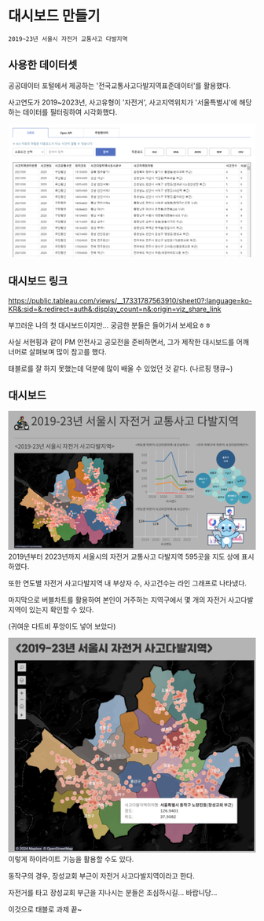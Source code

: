 # 대시보드 만들기
```
2019~23년 서울시 자전거 교통사고 다발지역
```
## 사용한 데이터셋
공공데이터 포털에서 제공하는 '전국교통사고다발지역표준데이터'를 활용했다.

사고연도가 2019~2023년, 사고유형이 '자전거', 사고지역위치가 '서울특별시'에 해당하는 데이터를 필터링하여 시각화했다.

![](https://github.com/bird-one-00/tableau_til/blob/main/tableau/img/%EC%8A%A4%ED%81%AC%EB%A6%B0%EC%83%B7%202024-12-03%20073931.png)

## 대시보드 링크
https://public.tableau.com/views/__17331787563910/sheet0?:language=ko-KR&:sid=&:redirect=auth&:display_count=n&:origin=viz_share_link

부끄러운 나의 첫 대시보드이지만... 궁금한 분들은 들어가서 보세요ㅎㅎ

사실 서현핑과 같이 PM 안전사고 공모전을 준비하면서, 그가 제작한 대시보드를 어깨 너머로 살펴보며 많이 참고를 했다.

태블로를 잘 하지 못했는데 덕분에 많이 배울 수 있었던 것 같다. (나르핑 땡큐~)

## 대시보드
![](https://github.com/bird-one-00/tableau_til/blob/main/tableau/img/%EB%8C%80%EC%8B%9C%EB%B3%B4%EB%93%9C.png)
2019년부터 2023년까지 서울시의 자전거 교통사고 다발지역 595곳을 지도 상에 표시하였다.

또한 연도별 자전거 사고다발지역 내 부상자 수, 사고건수는 라인 그래프로 나타냈다.

마지막으로 버블차트를 활용하여 본인이 거주하는 지역구에서 몇 개의 자전거 사고다발지역이 있는지 확인할 수 있다.

(귀여운 다트비 푸앙이도 넣어 보았다)

![](https://github.com/bird-one-00/tableau_til/blob/main/tableau/img/%EC%8A%A4%ED%81%AC%EB%A6%B0%EC%83%B7%202024-12-03%20073552.png)
이렇게 하이라이트 기능을 활용할 수도 있다.

동작구의 경우, 장성교회 부근이 자전거 사고다발지역이라고 한다.

자전거를 타고 장성교회 부근을 지나시는 분들은 조심하시길... 바랍니당...

이것으로 태블로 과제 끝~